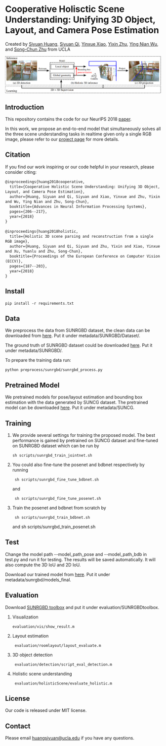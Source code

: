 # Cooperative Holisctic Scene Understanding: Unifying 3D Object, Layout, and Camera Pose Estimation 

Created by <a href="http://www.siyuanhaung.com" target="_blank">Siyuan Huang</a>,
					<a href="http://web.cs.ucla.edu/~syqi/" target="_blank">Siyuan Qi</a>,
					<a href="http://yolandaxiao.com/" target="_blank">Yinxue Xiao</a>,
					<a href="http://www.yzhu.io/" target="_blank">Yixin Zhu</a>,
					<a href="http://www.stat.ucla.edu/~ywu/" target="blank">Ying Nian Wu</a>, and
					<a href="http://www.stat.ucla.edu/~sczhu/" target="blank">Song-Chun Zhu</a> from UCLA

![teaser](doc/teaser.png)

## Introduction

This repository contains the code for our NeurIPS 2018 <a href=http://papers.nips.cc/paper/7305-cooperative-holistic-scene-understanding-unifying-3d-object-layout-and-camera-pose-estimation.pdf>paper</a>. 

In this work, we propose an end-to-end model that simultaneously solves all the three scene understanding tasks in realtime
given only a single RGB image, please refer to our <a href=http://siyuanhuang.com/cooperative_parsing/main.html>project page</a> for more details. 

## Citation

If you find our work inspiring or our code helpful in your research, please consider citing:

    @inproceedings{huang2018cooperative,
      title={Cooperative Holistic Scene Understanding: Unifying 3D Object, Layout, and Camera Pose Estimation},
      author={Huang, Siyuan and Qi, Siyuan and Xiao, Yinxue and Zhu, Yixin and Wu, Ying Nian and Zhu, Song-Chun},
      booktitle={Advances in Neural Information Processing Systems},
      pages={206--217},
      year={2018}
    }					

    @inproceedings{huang2018holistic,
      title={Holistic 3D scene parsing and reconstruction from a single RGB image},
      author={Huang, Siyuan and Qi, Siyuan and Zhu, Yixin and Xiao, Yinxue and Xu, Yuanlu and Zhu, Song-Chun},
      booktitle={Proceedings of the European Conference on Computer Vision (ECCV)},
      pages={187--203},
      year={2018}
    }

## Install 
    pip install -r requirements.txt
    
## Data
We preprocess the data from SUNRGBD dataset, the clean data can be downloaded from <a href="https://drive.google.com/file/d/1QUbq7fRtJtBPkSJbIsZOTwYR5MwtZuiV/view?usp=sharing"> here</a>. Put it under metadata/SUNRGBD/Dataset/.

The ground truth of SUNRGBD dataset could be downloaded <a href="https://drive.google.com/open?id=1QUbq7fRtJtBPkSJbIsZOTwYR5MwtZuiV"> here</a>. Put it under metadata/SUNRGBD/.


To prepare the training data run:
    
    python preprocess/sunrgbd/sunrgbd_process.py
    
## Pretrained Model
We pretrained models for pose/layout estimation and bounding box estimation with the data generated by SUNCG dataset. The pretrained model can be downloaded <a href="https://drive.google.com/open?id=1bkgI8Nprt_aDhS-V2N3srDbNGChJbF-l"> here</a>. Put it under metadata/SUNCG.

## Training 
1.  We provide several settings for training the proposed model. The best performance is gained by pretrained on SUNCG dataset and fine-tuned on SUNRGBD dataset which can be run by 
    
        sh scripts/sunrgbd_train_jointnet.sh
    
2. You could also fine-tune the posenet and bdbnet respectively by running
    
        sh scripts/sunrgbd_fine_tune_bdbnet.sh
        
    and 
    
        sh scripts/sunrgbd_fine_tune_posenet.sh
        
3. Train the posenet and bdbnet from scratch by

        sh scripts/sunrgbd_train_bdbnet.sh
        
    and sh scripts/sunrgbd_train_posenet.sh

## Test
Change the model path --model_path_pose and --model_path_bdb in test.py and run it for testing. The results will be saved automatically. It will also compute the 3D IoU and 2D IoU.

Download our trained model from <a href="https://drive.google.com/file/d/1LbhJCxa2OAO4O0GQhrAZZV1KuGAfTrV6/view?usp=sharing">here</a>. Put it under metadata/sunrgbd/models_final.
## Evaluation

Download <a href="http://rgbd.cs.princeton.edu/data/SUNRGBDtoolbox.zip">SUNRGBD toolbox</a> and put it under evaluation/SUNRGBDtoolbox.

1. Visualization
       
       evaluation/vis/show_result.m

2. Layout estimation
    
        evaluation/roomlayout/layout_evaluate.m
        
3. 3D object detection 
        
        evaluation/detection/script_eval_detection.m
        
4. Holistic scene understanding
        
        evaluation/holisticScene/evaluate_holistic.m
        
## License

Our code is released under MIT license.

## Contact

Please email huangsiyuan@ucla.edu if you have any questions.

